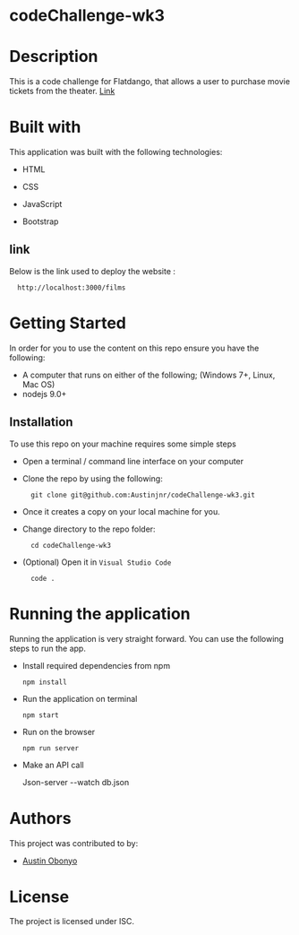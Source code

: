 # codeChallenge-wk3

# Description
This is a code challenge for Flatdango, that allows a user to purchase movie tickets from the theater.
<a href = "https://austinjnr.github.io/codeChallenge-wk3/">Link</a>

# Built with
This application was built with the following technologies:

- HTML

- CSS

- JavaScript

- Bootstrap

## link 
Below is the link used to deploy the website :
      
      http://localhost:3000/films

# Getting Started
In order for you to use the content on this repo ensure you have the following:

- A computer that runs on either of the following; (Windows 7+, Linux, Mac OS)
- nodejs 9.0+


## Installation

To use this repo on your machine requires some simple steps

- Open a terminal / command line interface on your computer
- Clone the repo by using the following:

        git clone git@github.com:Austinjnr/codeChallenge-wk3.git

- Once it creates a copy on your local machine for you.
- Change directory to the repo folder:

        cd codeChallenge-wk3

- (Optional) Open it in ``Visual Studio Code``

        code .


# Running the application

Running the application is very straight forward. You can use the following steps to run the app.

- Install required dependencies from npm

      npm install

- Run the application on terminal

      npm start

- Run on the browser

      npm run server

- Make an API call

     Json-server --watch db.json

# Authors
This project was contributed to by:
- [Austin Obonyo](https://github.com/Austinjnr)

# License
The project is licensed under ISC.
